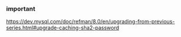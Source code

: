 ### important

https://dev.mysql.com/doc/refman/8.0/en/upgrading-from-previous-series.html#upgrade-caching-sha2-password

